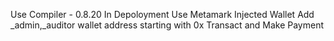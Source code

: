 Use Compiler - 0.8.20
In Depoloyment
Use Metamark Injected Wallet
Add _admin,_auditor wallet address starting with 0x
Transact and Make Payment

